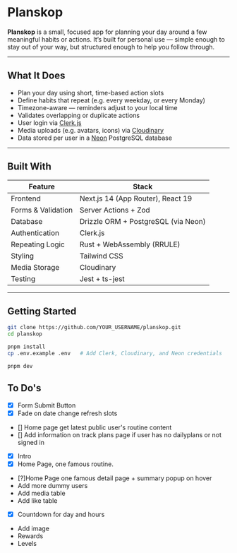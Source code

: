# Planskop

**Planskop** is a small, focused app for planning your day around a few meaningful habits or actions. It’s built for personal use — simple enough to stay out of your way, but structured enough to help you follow through.

---

## What It Does

- Plan your day using short, time-based action slots
- Define habits that repeat (e.g. every weekday, or every Monday)
- Timezone-aware — reminders adjust to your local time
- Validates overlapping or duplicate actions
- User login via [Clerk.js](https://clerk.dev)
- Media uploads (e.g. avatars, icons) via [Cloudinary](https://cloudinary.com/)
- Data stored per user in a [Neon](https://neon.tech/) PostgreSQL database

---

## Built With

| Feature            | Stack                               |
| ------------------ | ----------------------------------- |
| Frontend           | Next.js 14 (App Router), React 19   |
| Forms & Validation | Server Actions + Zod                |
| Database           | Drizzle ORM + PostgreSQL (via Neon) |
| Authentication     | Clerk.js                            |
| Repeating Logic    | Rust + WebAssembly (RRULE)          |
| Styling            | Tailwind CSS                        |
| Media Storage      | Cloudinary                          |
| Testing            | Jest + ts-jest                      |

---

## Getting Started

```bash
git clone https://github.com/YOUR_USERNAME/planskop.git
cd planskop

pnpm install
cp .env.example .env   # Add Clerk, Cloudinary, and Neon credentials

pnpm dev
```

## To Do's

- [X] Form Submit Button
- [X] Fade on date change refresh slots
- [] Home page get latest public user's routine content
- [] Add information on track plans page if user has no dailyplans or not signed in
- [X] Intro
- [X] Home Page, one famous routine.
- [?]Home Page one famous detail page + summary popup on hover
- Add more dummy users
- Add media table
- Add like table
- [X] Countdown for day and hours
- Add image
- Rewards
- Levels
